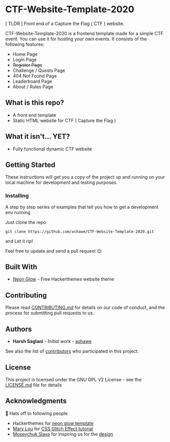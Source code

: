 # CTF-Website-Template-2020

[ TLDR ] Front end of a Capture the Flag ( CTF ) website. 

CTF-Website-Template-2020 is a frontend template made for a simple CTF event. You can use it for hosting your own events. It consists of the following features:
- Home Page
- Login Page
- ~~Register Page~~
- Challenge / Quests Page
- 404 Not Found Page
- Leaderboard Page
- About / Rules Page

## What is this repo?
- A front end template
- Static HTML website for CTF ( Capture the Flag )

## What it isn't... YET?
- Fully functional dynamic CTF website

## Getting Started

These instructions will get you a copy of the project up and running on your local machine for development and testing purposes.

### Installing

A step by step series of examples that tell you how to get a development env running

Just clone the repo

```
git clone https://github.com/ashawe/CTF-Website-Template-2020.git
```

and Let it rip!

Feel free to update and send a pull request 😉

## Built With

* [Neon Glow](https://hackerthemes.com/bootstrap-themes/demo/neon-glow) - Free Hackerthemes website theme


## Contributing

Please read [CONTRIBUTING.md]() for details on our code of conduct, and the process for submitting pull requests to us.

## Authors

* **Harsh Saglani** - *Initial work* - [ashawe](https://github.com/ashawe)

See also the list of [contributors](https://github.com/CTF-Website-Template-2020/contributors) who participated in this project.

## License

This project is licensed under the GNU GPL V2 License - see the [LICENSE.md](https://github.com/ashawe/CTF-Website-Template-2020/blob/master/LICENSE.md) file for details

## Acknowledgments
🎉 Hats off to following people

* Hackerthemes for [neon glow template](https://hackerthemes.com/bootstrap-themes/demo/neon-glow)
* [Mary Lou](https://github.com/crnacura) for [CSS Glitch Effect tutorial](https://tympanus.net/codrops/2017/12/21/css-glitch-effect/)
* [Moseychuk Slava](https://dribbble.com/moseychuk) for inspiring us for the [design](https://dribbble.com/shots/3443937-Cyber-Conferences-Website)